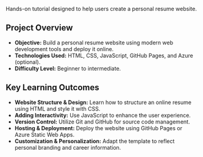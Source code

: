 Hands-on tutorial designed to help users create a personal resume website.

## Project Overview
- **Objective:** Build a personal resume website using modern web development tools and deploy it online.
- **Technologies Used:** HTML, CSS, JavaScript, GitHub Pages, and Azure (optional).
- **Difficulty Level:** Beginner to intermediate.

## Key Learning Outcomes
- **Website Structure & Design:** Learn how to structure an online resume using HTML and style it with CSS.
- **Adding Interactivity:** Use JavaScript to enhance the user experience.
- **Version Control:** Utilize Git and GitHub for source code management.
- **Hosting & Deployment:** Deploy the website using GitHub Pages or Azure Static Web Apps.
- **Customization & Personalization:** Adapt the template to reflect personal branding and career information.
